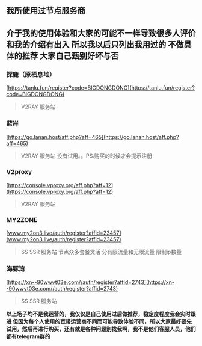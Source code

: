 ## 我所使用过节点服务商 
## 介于我的使用体验和大家的可能不一样导致很多人评价和我的介绍有出入 所以我以后只列出我用过的 不做具体的推荐 大家自己甄别好坏与否

### 探鹿（原栖息地）  

[https://tanlu.fun/register?code=BIGDONGDONG](https://tanlu.fun/register?code=BIGDONGDONG)

>V2RAY 服务站 

### 蓝岸  

[https://go.lanan.host/aff.php?aff=465](https://go.lanan.host/aff.php?aff=465)

>V2RAY 服务站 没有试用。。PS:购买的时候才会提示注册 

### V2proxy 

[https://console.vproxy.org/aff.php?aff=12](https://console.vproxy.org/aff.php?aff=12)

>V2RAY 服务站

### MY2ZONE  

[www.my2on3.live/auth/register?affid=23457](www.my2on3.live/auth/register?affid=23457)

>SS SSR 服务站 节点众多套餐灵活 分有限流量和无限流量 限制ip数量 

### 海豚湾 

[https://xn--90wwvt03e.com//auth/register?affid=2743](https://xn--90wwvt03e.com//auth/register?affid=2743)

>SS SSR 服务站

**以上场子均不是我运营的，我仅仅是自己使用过后做推荐，稳定度程度我会实时跟进 但因为每个人使用的宽带运营商不同而可能导致体验不同，所以大家最好要先试用，然后再进行购买，还有就是各种问题别找我啊，我不是他们客服人员，他们都有telegram群的**
